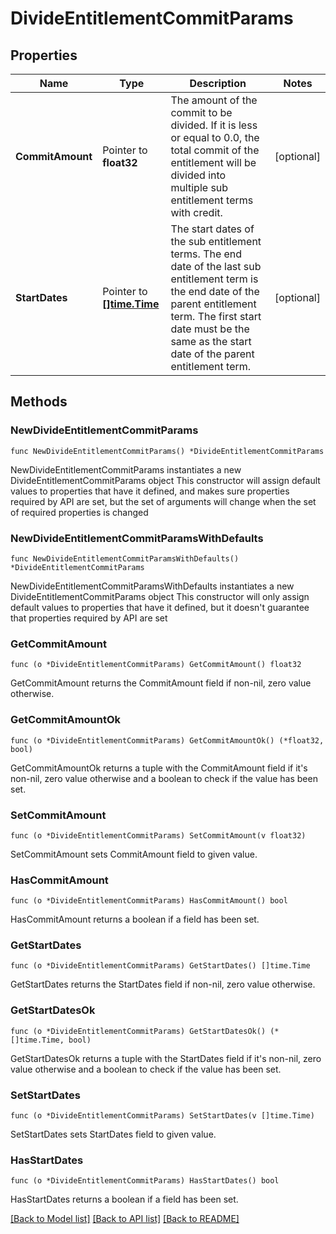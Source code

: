 # DivideEntitlementCommitParams

## Properties

Name | Type | Description | Notes
------------ | ------------- | ------------- | -------------
**CommitAmount** | Pointer to **float32** | The amount of the commit to be divided. If it is less or equal to 0.0, the total commit of the entitlement will be divided into multiple sub entitlement terms with credit. | [optional] 
**StartDates** | Pointer to [**[]time.Time**](time.Time.md) | The start dates of the sub entitlement terms. The end date of the last sub entitlement term is the end date of the parent entitlement term. The first start date must be the same as the start date of the parent entitlement term. | [optional] 

## Methods

### NewDivideEntitlementCommitParams

`func NewDivideEntitlementCommitParams() *DivideEntitlementCommitParams`

NewDivideEntitlementCommitParams instantiates a new DivideEntitlementCommitParams object
This constructor will assign default values to properties that have it defined,
and makes sure properties required by API are set, but the set of arguments
will change when the set of required properties is changed

### NewDivideEntitlementCommitParamsWithDefaults

`func NewDivideEntitlementCommitParamsWithDefaults() *DivideEntitlementCommitParams`

NewDivideEntitlementCommitParamsWithDefaults instantiates a new DivideEntitlementCommitParams object
This constructor will only assign default values to properties that have it defined,
but it doesn't guarantee that properties required by API are set

### GetCommitAmount

`func (o *DivideEntitlementCommitParams) GetCommitAmount() float32`

GetCommitAmount returns the CommitAmount field if non-nil, zero value otherwise.

### GetCommitAmountOk

`func (o *DivideEntitlementCommitParams) GetCommitAmountOk() (*float32, bool)`

GetCommitAmountOk returns a tuple with the CommitAmount field if it's non-nil, zero value otherwise
and a boolean to check if the value has been set.

### SetCommitAmount

`func (o *DivideEntitlementCommitParams) SetCommitAmount(v float32)`

SetCommitAmount sets CommitAmount field to given value.

### HasCommitAmount

`func (o *DivideEntitlementCommitParams) HasCommitAmount() bool`

HasCommitAmount returns a boolean if a field has been set.

### GetStartDates

`func (o *DivideEntitlementCommitParams) GetStartDates() []time.Time`

GetStartDates returns the StartDates field if non-nil, zero value otherwise.

### GetStartDatesOk

`func (o *DivideEntitlementCommitParams) GetStartDatesOk() (*[]time.Time, bool)`

GetStartDatesOk returns a tuple with the StartDates field if it's non-nil, zero value otherwise
and a boolean to check if the value has been set.

### SetStartDates

`func (o *DivideEntitlementCommitParams) SetStartDates(v []time.Time)`

SetStartDates sets StartDates field to given value.

### HasStartDates

`func (o *DivideEntitlementCommitParams) HasStartDates() bool`

HasStartDates returns a boolean if a field has been set.


[[Back to Model list]](../README.md#documentation-for-models) [[Back to API list]](../README.md#documentation-for-api-endpoints) [[Back to README]](../README.md)


